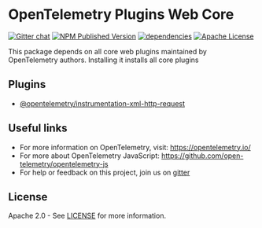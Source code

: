 # OpenTelemetry Plugins Web Core

[![Gitter chat][gitter-image]][gitter-url]
[![NPM Published Version][npm-img]][npm-url]
[![dependencies][dependencies-image]][dependencies-url]
[![Apache License][license-image]][license-image]

This package depends on all core web plugins maintained by OpenTelemetry authors. Installing it installs all core plugins

## Plugins

- [@opentelemetry/instrumentation-xml-http-request][otel-instrumentation-xml-http-request]

## Useful links

- For more information on OpenTelemetry, visit: <https://opentelemetry.io/>
- For more about OpenTelemetry JavaScript: <https://github.com/open-telemetry/opentelemetry-js>
- For help or feedback on this project, join us on [gitter][gitter-url]

## License

Apache 2.0 - See [LICENSE][license-url] for more information.

[gitter-image]: https://badges.gitter.im/open-telemetry/opentelemetry-js.svg
[gitter-url]: https://gitter.im/open-telemetry/opentelemetry-node?utm_source=badge&utm_medium=badge&utm_campaign=pr-badge&utm_content=badge
[license-url]: https://github.com/open-telemetry/opentelemetry-js/blob/main/LICENSE
[license-image]: https://img.shields.io/badge/license-Apache_2.0-green.svg?style=flat
[dependencies-image]: https://david-dm.org/open-telemetry/opentelemetry-js/status.svg?path=metapackages/plugins-web-core
[dependencies-url]: https://david-dm.org/open-telemetry/opentelemetry-js?path=packages%2Fopentelemetryplugins-web-core
[npm-url]: https://www.npmjs.com/package/@opentelemetry/plugins-web-core
[npm-img]: https://badge.fury.io/js/%40opentelemetry%2Fplugins-web-core.svg

[otel-instrumentation-xml-http-request]: https://github.com/open-telemetry/opentelemetry-js/tree/main/packages/opentelemetry-instrumentation-xml-http-request
